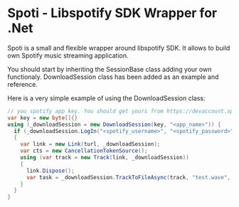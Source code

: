 # Spoti - Libspotify SDK Wrapper for .Net
Spoti is a small and flexible wrapper around libspotify SDK. It allows to build own Spotify music streaming application.

You should start by inheriting the SessionBase class adding your own functionaly. DownloadSession class has been added as an example and reference. 

Here is a very simple example of using the DownloadSession class:

```C#
// you spotify app key. You should get yours from https://devaccount.spotify.com/my-account/keys/
var key = new byte[]{} 
using (_downloadSession = new DownloadSession(key, "<app_name>")) {
  if (_downloadSession.LogIn("<spotify_username>", "<spotify_password>"))
  {
    var link = new Link(turl, _downloadSession);
    var cts = new CancellationTokenSource();
    using (var track = new Track(link, _downloadSession))
    {
      link.Dispose();    
      var task = _downloadSession.TrackToFileAsync(track, "test.wave", cts);
    }
  }
}
```
